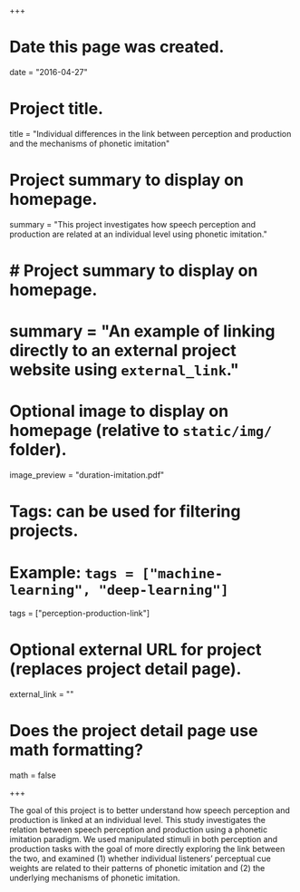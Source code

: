 +++
# Date this page was created.
date = "2016-04-27"

# Project title.
title = "Individual differences in the link between perception and production and the mechanisms of phonetic imitation"

# Project summary to display on homepage.
summary = "This project investigates how speech perception and production are related at an individual level using phonetic imitation."

# # Project summary to display on homepage.
# summary = "An example of linking directly to an external project website using `external_link`."

# Optional image to display on homepage (relative to `static/img/` folder).
image_preview = "duration-imitation.pdf"

# Tags: can be used for filtering projects.
# Example: `tags = ["machine-learning", "deep-learning"]`
tags = ["perception-production-link"]

# Optional external URL for project (replaces project detail page).
external_link = ""

# Does the project detail page use math formatting?
math = false

+++

The goal of this project is to better understand how speech perception and production is linked at an individual level. This study investigates the relation between speech perception and production using a phonetic imitation paradigm. We used manipulated stimuli in both perception and production tasks with the goal of more directly exploring the link between the two, and examined (1) whether individual listeners’ perceptual cue weights are related to their patterns of phonetic imitation and (2) the underlying mechanisms of phonetic imitation.
